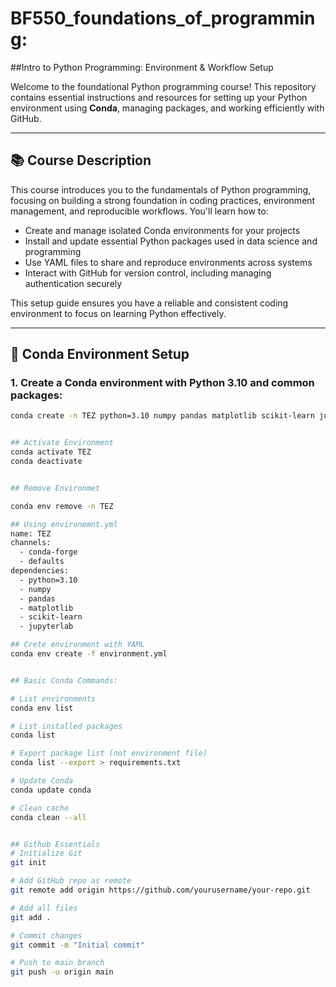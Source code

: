 # BF550_foundations_of_programming: 

##Intro to Python Programming: Environment & Workflow Setup

Welcome to the foundational Python programming course! This repository contains essential instructions and resources for setting up your Python environment using **Conda**, managing packages, and working efficiently with GitHub.

---

## 📚 Course Description

This course introduces you to the fundamentals of Python programming, focusing on building a strong foundation in coding practices, environment management, and reproducible workflows. You'll learn how to:

- Create and manage isolated Conda environments for your projects  
- Install and update essential Python packages used in data science and programming  
- Use YAML files to share and reproduce environments across systems  
- Interact with GitHub for version control, including managing authentication securely  

This setup guide ensures you have a reliable and consistent coding environment to focus on learning Python effectively.

---

## 🐍 Conda Environment Setup

### 1. Create a Conda environment with Python 3.10 and common packages:

```bash
conda create -n TEZ python=3.10 numpy pandas matplotlib scikit-learn jupyterlab -y


## Activate Environment
conda activate TEZ
conda deactivate


## Remove Environmet

conda env remove -n TEZ

## Using environemnt.yml
name: TEZ
channels:
  - conda-forge
  - defaults
dependencies:
  - python=3.10
  - numpy
  - pandas
  - matplotlib
  - scikit-learn
  - jupyterlab

## Crete environment with YAML
conda env create -f environment.yml


## Basic Conda Commands:

# List environments
conda env list

# List installed packages
conda list

# Export package list (not environment file)
conda list --export > requirements.txt

# Update Conda
conda update conda

# Clean cache
conda clean --all


## Github Essentials
# Initialize Git
git init

# Add GitHub repo as remote
git remote add origin https://github.com/yourusername/your-repo.git

# Add all files
git add .

# Commit changes
git commit -m "Initial commit"

# Push to main branch
git push -u origin main

